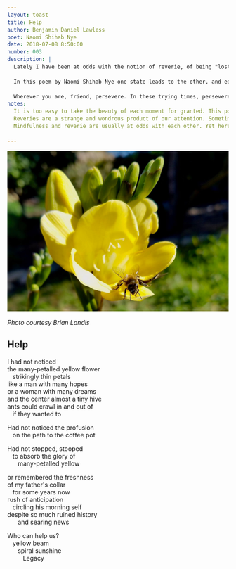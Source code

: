 ```yaml
---
layout: toast
title: Help
author: Benjamin Daniel Lawless
poet: Naomi Shihab Nye
date: 2018-07-08 8:50:00
number: 003
description: |
  Lately I have been at odds with the notion of reverie, of being "lost in thought." I don't ever want to be lost! But perhaps mindfulness and reverie don't need to oppose each other.

  In this poem by Naomi Shihab Nye one state leads to the other, and each is equally important. Both connect her to herself, to her family, to perseverance.  

  Wherever you are, friend, persevere. In these trying times, persevere.
notes:
  It is too easy to take the beauty of each moment for granted. This poem by Naomi Shihab Nye moves back and forth through time effortlessly, allowing memory to inform the now. Nye currently lives in San Antonio, Texas.
  Reveries are a strange and wondrous product of our attention. Sometimes I'm as entranced by the details of this moment as I'm swept away by the memory of another time. Here, Naomi Shihab Nie takes us with her as this moment transports her to another.
  Mindfulness and reverie are usually at odds with each other. Yet here is a poem by Naomi Shihab Nye where one leads to the other.

---
```


<img src="/img/toast/003-help.jpg" />

*Photo courtesy Brian Landis*

## Help

I had not noticed  
the many-petalled yellow flower  
   strikingly thin petals  
like a man with many hopes  
or a woman with many dreams  
and the center almost a tiny hive  
ants could crawl in and out of  
   if they wanted to  

Had not noticed the profusion  
   on the path to the coffee pot  

Had not stopped, stooped  
   to absorb the glory of  
      many-petalled yellow  

or remembered the freshness  
of my father's collar  
   for some years now  
rush of anticipation  
   circling his morning self  
despite so much ruined history  
      and searing news  

Who can help us?  
   yellow beam  
      spiral sunshine  
         Legacy  
